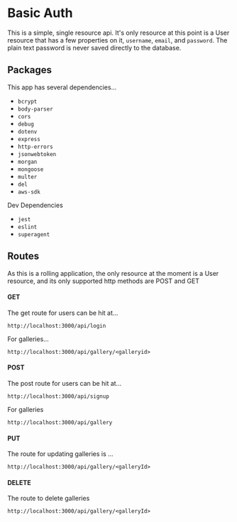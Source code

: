 # Basic Auth

This is a simple, single resource api. It's only resource at this point is a User resource that has a few properties on it, `username`, `email`, and `password`. The plain text password is never saved directly to the database.

## Packages

This app has several dependencies...

 - `bcrypt`
 - `body-parser`
 - `cors`
 - `debug`
 - `dotenv`
 - `express`
 - `http-errors`
 - `jsonwebtoken`
 - `morgan`
 - `mongoose`
 - `multer`
 - `del`
 - `aws-sdk`

 Dev Dependencies

  - `jest`
  - `eslint`
  - `superagent`

## Routes

As this is a rolling application, the only resource at the moment is a User resource, and its only supported http methods are POST and GET

#### GET

The get route for users can be hit at...
```
http://localhost:3000/api/login
```

For galleries... 
```
http://localhost:3000/api/gallery/<galleryid>
```

#### POST

The post route for users can be hit at...
```
http://localhost:3000/api/signup
```

For galleries
```
http://localhost:3000/api/gallery
```

#### PUT 

The route for updating galleries is ...
```
http://localhost:3000/api/gallery/<galleryId>
```

#### DELETE

The route to delete galleries
```
http://localhost:3000/api/gallery/<galleryId>
```